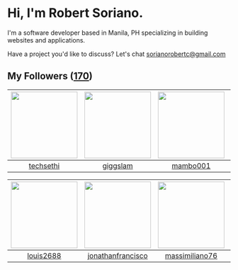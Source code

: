 # Hi, I'm Robert Soriano.
I'm a software developer based in Manila, PH specializing in building websites and applications.

Have a project you'd like to discuss?
Let's chat <a href="mailto:=sorianorobertc@gmail.com?Subject=Hello" target="_top">sorianorobertc@gmail.com</a>

## My Followers ([170](https://github.com/sorxrob?tab=followers))

| <img src="https://avatars2.githubusercontent.com/u/554176?v=4" width="150" height="150" /> | <img src="https://avatars1.githubusercontent.com/u/12538243?v=4" width="150" height="150" /> | <img src="https://avatars3.githubusercontent.com/u/18651126?v=4" width="150" height="150" /> | <img src="https://avatars3.githubusercontent.com/u/21333929?v=4" width="150" height="150" /> |
| :----------------------------------------------------------------------------------------: | :------------------------------------------------------------------------------------------: | :------------------------------------------------------------------------------------------: | :------------------------------------------------------------------------------------------: |
|                          [techsethi](https://github.com/techsethi)                         |                            [giggslam](https://github.com/giggslam)                           |                            [mambo001](https://github.com/mambo001)                           |                            [mielam15](https://github.com/mielam15)                           |

| <img src="https://avatars1.githubusercontent.com/u/33972040?v=4" width="150" height="150" /> | <img src="https://avatars1.githubusercontent.com/u/18112491?v=4" width="150" height="150" /> | <img src="https://avatars0.githubusercontent.com/u/10572709?v=4" width="150" height="150" /> | <img src="https://avatars3.githubusercontent.com/u/47736398?v=4" width="150" height="150" /> |
| :------------------------------------------------------------------------------------------: | :------------------------------------------------------------------------------------------: | :------------------------------------------------------------------------------------------: | :------------------------------------------------------------------------------------------: |
|                           [louis2688](https://github.com/louis2688)                          |                   [jonathanfrancisco](https://github.com/jonathanfrancisco)                  |                      [massimiliano76](https://github.com/massimiliano76)                     |                      [zenilvaghasiya](https://github.com/zenilvaghasiya)                     |